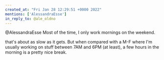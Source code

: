 ```yaml
---
created_at: "Fri Jan 28 12:29:51 +0000 2022"
mentions: ['AlessandraEsse']
in_reply_to: @ale_oldno
---
```


@AlessandraEsse Most of the time, I only work mornings on the weekend. 

that's about as slow as it gets. But when compared with a M-F where I'm usually working on stuff between 7AM and 6PM (at least), a few hours in the morning is a pretty nice break.